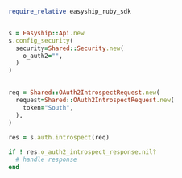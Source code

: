 <!-- Start SDK Example Usage -->


```ruby
require_relative easyship_ruby_sdk


s = Easyship::Api.new
s.config_security(
  security=Shared::Security.new(
    o_auth2="",
  )
)

   
req = Shared::OAuth2IntrospectRequest.new(
  request=Shared::OAuth2IntrospectRequest.new(
    token="South",
  ),
)
    
res = s.auth.introspect(req)

if ! res.o_auth2_introspect_response.nil?
  # handle response
end

```
<!-- End SDK Example Usage -->